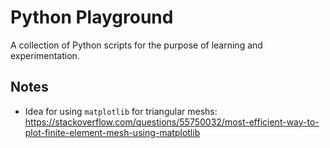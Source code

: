 # Python Playground
A collection of Python scripts for the purpose of learning and experimentation.

## Notes
- Idea for using `matplotlib` for triangular meshs: https://stackoverflow.com/questions/55750032/most-efficient-way-to-plot-finite-element-mesh-using-matplotlib